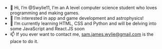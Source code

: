 - 👋 Hi, I’m @Swylie11, I'm an A level computer science student who loves programming and making games.
- 👀 I’m interested in app and game development and astrophysics!
- 🌱 I’m currently learning HTML, CSS and Python and will be delving into some JavaScript and React.JS soon
- 📫 If you ever want to contact me, sam.james.wylie@gmail.com is the place to do it.
